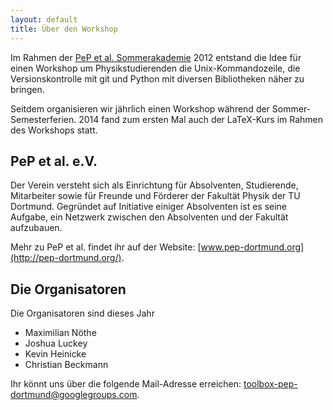 ```yaml
---
layout: default
title: Über den Workshop
---
```


<p class="lead">Im Rahmen der <a href="https://pep-dortmund.org/vereinsleben/soak.html">PeP et al. Sommerakademie</a> 2012 entstand die Idee für einen Workshop um Physikstudierenden die Unix-Kommandozeile, die Versionskontrolle mit git und Python mit diversen Bibliotheken näher zu bringen.</p>

Seitdem organisieren wir jährlich einen Workshop während der Sommer-Semesterferien.
2014 fand zum ersten Mal auch der LaTeX-Kurs im Rahmen des Workshops statt.

## PeP et al. e.V.
Der Verein versteht sich als Einrichtung für Absolventen, Studierende, Mitarbeiter sowie für Freunde und Förderer der Fakultät Physik der TU Dortmund.
Gegründet auf Initiative einiger Absolventen ist es seine Aufgabe, ein Netzwerk zwischen den Absolventen und der Fakultät aufzubauen.

Mehr zu PeP et al. findet ihr auf der Website: [www.pep-dortmund.org](http://pep-dortmund.org/).

## Die Organisatoren
Die Organisatoren sind dieses Jahr

  - Maximilian Nöthe
  - Joshua Luckey
  - Kevin Heinicke
  - Christian Beckmann

Ihr könnt uns über die folgende Mail-Adresse erreichen: [toolbox-pep-dortmund@googlegroups.com](mailto:toolbox-pep-dortmund@googlegroups.com).
